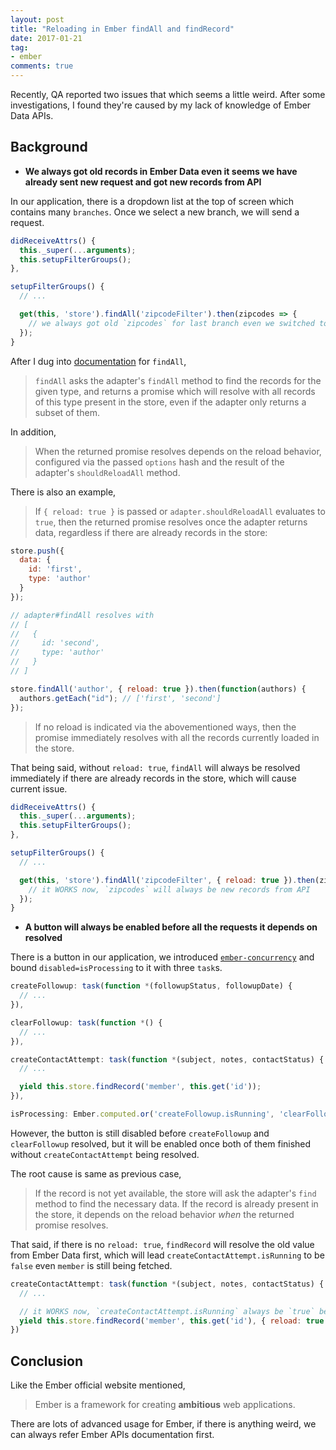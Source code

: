 ```yaml
---
layout: post
title: "Reloading in Ember findAll and findRecord"
date: 2017-01-21
tag:
- ember
comments: true
---
```


Recently, QA reported two issues that which seems a little weird. After some investigations, I found they're caused by my lack of knowledge of Ember Data APIs.

## Background

- **We always got old records in Ember Data even it seems we have already sent new request and got new records from API**

In our application, there is a dropdown list at the top of screen which contains many `branches`. Once we select a new branch, we will send a request.

```javascript
didReceiveAttrs() {
  this._super(...arguments);
  this.setupFilterGroups();
},

setupFilterGroups() {
  // ...

  get(this, 'store').findAll('zipcodeFilter').then(zipcodes => {
    // we always got old `zipcodes` for last branch even we switched to a new branch
  });
}
```

After I dug into [documentation](http://emberjs.com/api/data/classes/DS.Store.html#method_findAll) for `findAll`,

> `findAll` asks the adapter's `findAll` method to find the records for the given type, and returns a promise which will resolve with all records of this type present in the store, even if the adapter only returns a subset of them.

In addition,

> When the returned promise resolves depends on the reload behavior, configured via the passed `options` hash and the result of the adapter's `shouldReloadAll` method.

There is also an example,

> If `{ reload: true }` is passed or `adapter.shouldReloadAll` evaluates to `true`, then the returned promise resolves once the adapter returns data, regardless if there are already records in the store:

```javascript
store.push({
  data: {
    id: 'first',
    type: 'author'
  }
});

// adapter#findAll resolves with
// [
//   {
//     id: 'second',
//     type: 'author'
//   }
// ]

store.findAll('author', { reload: true }).then(function(authors) {
  authors.getEach("id"); // ['first', 'second']
});
```

> If no reload is indicated via the abovementioned ways, then the promise immediately resolves with all the records currently loaded in the store.

That being said, without `reload: true`, `findAll` will always be resolved immediately if there are already records in the store, which will cause current issue.

```javascript
didReceiveAttrs() {
  this._super(...arguments);
  this.setupFilterGroups();
},

setupFilterGroups() {
  // ...

  get(this, 'store').findAll('zipcodeFilter', { reload: true }).then(zipcodes => {
    // it WORKS now, `zipcodes` will always be new records from API
  });
}
```

- **A button will always be enabled before all the requests it depends on resolved**

There is a button in our application, we introduced [`ember-concurrency`](http://ember-concurrency.com/) and bound `disabled=isProcessing` to it with three `task`s.

```javascript
createFollowup: task(function *(followupStatus, followupDate) {
  // ...
}),

clearFollowup: task(function *() {
  // ...
}),

createContactAttempt: task(function *(subject, notes, contactStatus) {
  // ...

  yield this.store.findRecord('member', this.get('id'));
}),

isProcessing: Ember.computed.or('createFollowup.isRunning', 'clearFollowup.isRunning', 'createContactAttempt.isRunning')
```

However, the button is still disabled before `createFollowup` and `clearFollowup` resolved, but it will be enabled once both of them finished without `createContactAttempt` being resolved.

The root cause is same as previous case,

> If the record is not yet available, the store will ask the adapter's `find` method to find the necessary data. If the record is already present in the store, it depends on the reload behavior *when* the returned promise resolves.

That said, if there is no `reload: true`, `findRecord` will resolve the old value from Ember Data first, which will lead `createContactAttempt.isRunning` to be `false` even `member` is still being fetched.

```javascript
createContactAttempt: task(function *(subject, notes, contactStatus) {
  // ...

  // it WORKS now, `createContactAttempt.isRunning` always be `true` before all `task`s resolved
  yield this.store.findRecord('member', this.get('id'), { reload: true });
})
```

## Conclusion

Like the Ember official website mentioned,

> Ember is a framework for creating **ambitious** web applications.

There are lots of advanced usage for Ember, if there is anything weird, we can always refer Ember APIs documentation first.
